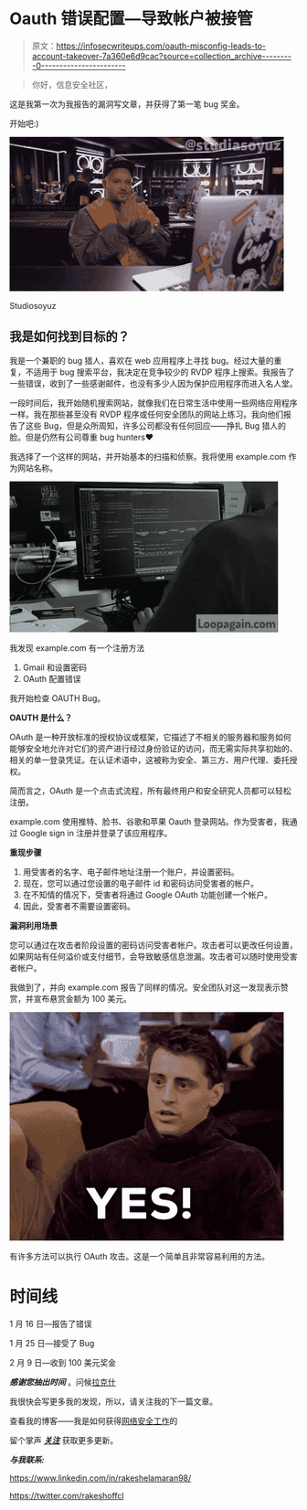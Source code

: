 # Oauth 错误配置—导致帐户被接管

> 原文：<https://infosecwriteups.com/oauth-misconfig-leads-to-account-takeover-7a360e6d9cac?source=collection_archive---------0----------------------->

> 你好，信息安全社区，

这是我第一次为我报告的漏洞写文章，并获得了第一笔 bug 奖金。

开始吧:)

![](img/64ec5193adf3d646f2a69bac7e33d300.png)

Studiosoyuz

## 我是如何找到目标的？

我是一个兼职的 bug 猎人，喜欢在 web 应用程序上寻找 bug。经过大量的重复，不适用于 bug 搜索平台，我决定在竞争较少的 RVDP 程序上搜索。我报告了一些错误，收到了一些感谢邮件，也没有多少人因为保护应用程序而进入名人堂。

一段时间后，我开始随机搜索网站，就像我们在日常生活中使用一些网络应用程序一样。我在那些甚至没有 RVDP 程序或任何安全团队的网站上练习。我向他们报告了这些 Bug，但是众所周知，许多公司都没有任何回应——挣扎 Bug 猎人的脸。但是仍然有公司尊重 bug hunters❤️

我选择了一个这样的网站，并开始基本的扫描和侦察。我将使用 example.com 作为网站名称。

![](img/bf625574c37f1549e2ea907b29e9d6f7.png)

我发现 example.com 有一个注册方法

1.  Gmail 和设置密码
2.  OAuth 配置错误

我开始检查 OAUTH Bug。

**OAUTH 是什么？**

OAuth 是一种开放标准的授权协议或框架，它描述了不相关的服务器和服务如何能够安全地允许对它们的资产进行经过身份验证的访问，而无需实际共享初始的、相关的单一登录凭证。在认证术语中，这被称为安全、第三方、用户代理、委托授权。

简而言之，OAuth 是一个点击式流程，所有最终用户和安全研究人员都可以轻松注册。

example.com 使用推特、脸书、谷歌和苹果 Oauth 登录网站。作为受害者，我通过 Google sign in 注册并登录了该应用程序。

**重现步骤**

1.  用受害者的名字、电子邮件地址注册一个账户，并设置密码。
2.  现在，您可以通过您设置的电子邮件 id 和密码访问受害者的帐户。
3.  在不知情的情况下，受害者将通过 Google OAuth 功能创建一个帐户。
4.  因此，受害者不需要设置密码。

**漏洞利用场景**

您可以通过在攻击者阶段设置的密码访问受害者帐户。攻击者可以更改任何设置，如果网站有任何溢价或支付细节，会导致敏感信息泄漏。攻击者可以随时使用受害者帐户。

我做到了，并向 example.com 报告了同样的情况。安全团队对这一发现表示赞赏，并宣布悬赏金额为 100 美元。

![](img/c12c3fdd23faca33e33b75c003e5531e.png)

有许多方法可以执行 OAuth 攻击。这是一个简单且非常容易利用的方法。

# **时间线**

1 月 16 日—报告了错误

1 月 25 日—接受了 Bug

2 月 9 日—收到 100 美元奖金

***感谢您抽出时间*** 。问候[拉克什](http://www.rakeshelamaran.tech)

我很快会写更多我的发现，所以，请关注我的下一篇文章。

查看我的博客——我是如何获得[网络安全工作](https://rakeshelamaran.medium.com/how-i-landed-in-cybersecurity-job-my-journey-9dca65e224ed)的

留个掌声 [***关注***](https://medium.com/@rakeshelamaran) 获取更多更新。

***与我联系:***

https://www.linkedin.com/in/rakeshelamaran98/

https://twitter.com/rakeshoffcl
